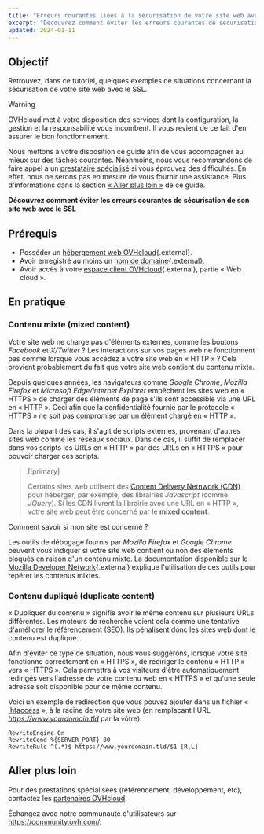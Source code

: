 ```yaml
---
title: "Erreurs courantes liées à la sécurisation de votre site web avec le SSL"
excerpt: "Découvrez comment éviter les erreurs courantes de sécurisation de son site web avec le SSL"
updated: 2024-01-11
---
```


## Objectif

Retrouvez, dans ce tutoriel, quelques exemples de situations concernant la sécurisation de votre site web avec le SSL.

> [!warning]
>
> OVHcloud met à votre disposition des services dont la configuration, la gestion et la responsabilité vous incombent. Il vous revient de ce fait d'en assurer le bon fonctionnement.
> 
> Nous mettons à votre disposition ce guide afin de vous accompagner au mieux sur des tâches courantes. Néanmoins, nous vous recommandons de faire appel à un [prestataire spécialisé](/links/partner) si vous éprouvez des difficultés. En effet, nous ne serons pas en mesure de vous fournir une assistance. Plus d'informations dans la section [« Aller plus loin »](#go-further) de ce guide.
>

**Découvrez comment éviter les erreurs courantes de sécurisation de son site web avec le SSL**

## Prérequis

- Posséder un [hébergement web OVHcloud](/links/web/hosting){.external}.
- Avoir enregistré au moins un [nom de domaine](https://www.ovhcloud.com/fr-ca/domains/){.external}.
- Avoir accès à votre [espace client OVHcloud](/links/manager){.external}, partie « Web cloud ».

## En pratique

### Contenu mixte (mixed content)

Votre site web ne charge pas d'éléments externes, comme les boutons *Facebook* et *X/Twitter* ? Les interactions sur vos pages web ne fonctionnent pas comme lorsque vous accédez à votre site web en « HTTP » ? Cela provient probablement du fait que votre site web contient du contenu mixte. 

Depuis quelques années, les navigateurs comme *Google Chrome*, *Mozilla Firefox* et *Microsoft Edge/Internet Explorer* empêchent les sites web en « HTTPS » de charger des éléments de page s'ils sont accessible via une URL en « HTTP ». Ceci afin que la confidentialité fournie par le protocole « HTTPS » ne soit pas compromise par un élément chargé en « HTTP ». 

Dans la plupart des cas, il s'agit de scripts externes, provenant d'autres sites web comme les réseaux sociaux. Dans ce cas, il suffit de remplacer dans vos scripts les URLs en « HTTP » par des URLs en « HTTPS » pour pouvoir charger ces scripts.

> [!primary]
>
> Certains sites web utilisent des [Content Delivery Netnwork (CDN)](/pages/web_cloud/web_hosting/cdn_how_to_use_cdn) pour héberger, par exemple, des librairies *Javascript* (comme *JQuery*). 
> Si les CDN livrent la librairie avec une URL en « HTTP », votre site web peut être concerné par le **mixed content**. 
>

Comment savoir si mon site est concerné ?

Les outils de débogage fournis par *Mozilla Firefox* et *Google Chrome* peuvent vous indiquer si votre site web contient ou non des éléments bloqués en raison d'un contenu mixte. La documentation disponible sur le [Mozilla Developer Network](https://developer.mozilla.org/en-us/docs/Web/Security/Mixed_content){.external} explique l'utilisation de ces outils pour repérer les contenus mixtes.

### Contenu dupliqué (duplicate content)

« Dupliquer du contenu » signifie avoir le même contenu sur plusieurs URLs différentes. Les moteurs de recherche voient cela comme une tentative d'améliorer le référencement (SEO). Ils pénalisent donc les sites web dont le contenu est dupliqué.

Afin d'éviter ce type de situation, nous vous suggérons, lorsque votre site fonctionne correctement en « HTTPS », de rediriger le contenu « HTTP » vers « HTTPS ». Cela permettra à vos visiteurs d'être automatiquement redirigés vers l'adresse de votre contenu web en « HTTPS » et qu'une seule adresse soit disponible pour ce même contenu. 

Voici un exemple de redirection que vous pouvez ajouter dans un fichier « [.htaccess](/pages/web_cloud/web_hosting/htaccess_url_rewriting_using_mod_rewrite) », à la racine de votre site web (en remplacant l'URL *https://www.yourdomain.tld* par la vôtre):

```
RewriteEngine On
RewriteCond %{SERVER_PORT} 80
RewriteRule ^(.*)$ https://www.yourdomain.tld/$1 [R,L]
```

## Aller plus loin <a name="go-further"></a>

Pour des prestations spécialisées (référencement, développement, etc), contactez les [partenaires OVHcloud](/links/partner).

Échangez avec notre communauté d'utilisateurs sur <https://community.ovh.com/>.
